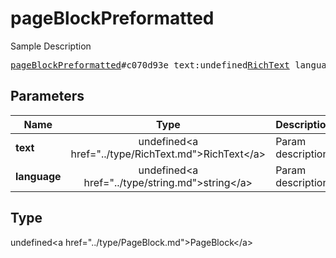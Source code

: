 # pageBlockPreformatted

Sample Description

<pre>
<a href="../constructor/pageBlockPreformatted.md">pageBlockPreformatted</a>#c070d93e text:undefined<a href="../type/RichText.md">RichText</a> language:undefined<a href="../type/string.md">string</a> = undefined<a href="../type/PageBlock.md">PageBlock</a>;
</pre>

## Parameters

| Name | Type | Description |
|------|:----:|-------------|
| **text** | undefined&lt;a href=&#34;../type/RichText.md&#34;&gt;RichText&lt;/a&gt; | Param description |
| **language** | undefined&lt;a href=&#34;../type/string.md&#34;&gt;string&lt;/a&gt; | Param description |

## Type

undefined&lt;a href=&#34;../type/PageBlock.md&#34;&gt;PageBlock&lt;/a&gt;
